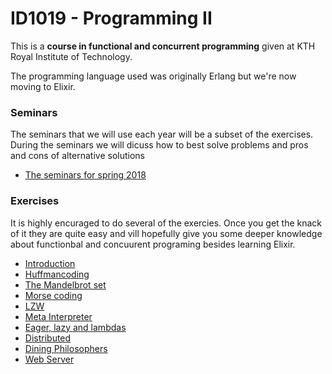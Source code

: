# ID1019 - Programming II
This is a **course in functional and concurrent programming** given at KTH Royal Institute of Technology. 

The programming language used was originally Erlang but we're now moving to Elixir.

### Seminars

The seminars that we will use each year will be a subset of the
exercises. During the seminars we will dicuss how to best solve
problems and pros and cons of alternative solutions

- [The seminars for spring 2018](Seminars2018.md)


### Exercises

It is highly encuraged to do several of the exercies. Once you get the
knack of it they are quite easy and vill hopefully give you some
deeper knowledge about functionbal and concuurent programing besides
learning Elixir.

- [Introduction](exercises/introduction)
- [Huffmancoding ](exercises/huffman)
- [The Mandelbrot set](exercises/mandel)
- [Morse coding ](exercises/morse)
- [LZW](exercises)
- [Meta Interpreter](exercises)
- [Eager, lazy and lambdas](exercises)
- [Distributed](exercises)
- [Dining Philosophers](exercises)
- [Web Server](exercises)
